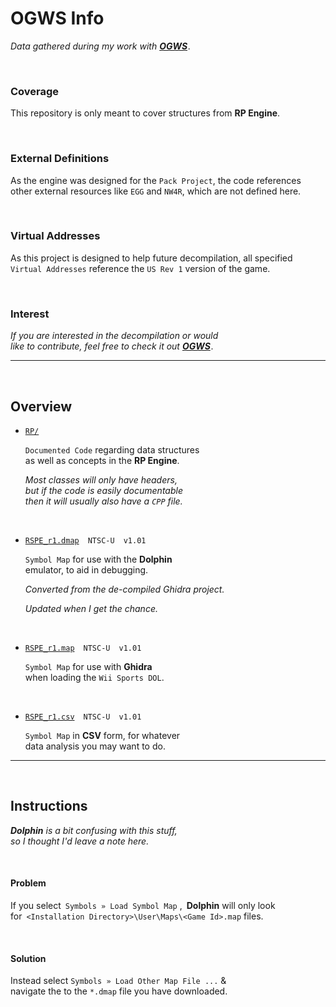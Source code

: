 
# OGWS Info

*Data gathered during my work with* ***[OGWS]*** *.*

<br>

### Coverage

This repository is only meant to cover structures from **RP Engine**.

<br>

### External Definitions

As the engine was designed for the `Pack Project`, the code references <br>
other external resources like `EGG` and `NW4R`, which are not defined here.

<br>

### Virtual Addresses

As this project is designed to help future decompilation, all specified <br>
`Virtual Addresses` reference the `US Rev 1` version of the game.

<br>

### Interest

*If you are interested in the decompilation or would* <br>
*like to contribute, feel free to check it out* ***[OGWS]*** *.*

---

<br>

## Overview

- [`RP/`][Code]

    `Documented Code` regarding data structures <br>
    as well as concepts in the **RP Engine**.

    *Most classes will only have headers,* <br>
    *but if the code is easily documentable* <br>
    *then it will usually also have a `CPP` file.*

    <br>

- [`RSPE_r1.dmap`][Symbols Dolphin] `NTSC-U` `v1.01`

    `Symbol Map` for use with the **Dolphin** <br>
    emulator, to aid in debugging.

    *Converted from the de-compiled Ghidra project.*

    *Updated when I get the chance.*

    <br>

- [`RSPE_r1.map`][Symbols Ghidra] `NTSC-U` `v1.01`

    `Symbol Map` for use with **Ghidra** <br>
    when loading the `Wii Sports DOL`.

    <br>

- [`RSPE_r1.csv`][Symbols CSV] `NTSC-U` `v1.01`

    `Symbol Map` in **CSV** form, for whatever <br>
    data analysis you may want to do.

---

<br>

## Instructions

***Dolphin*** *is a bit confusing with this stuff,* <br>
*so I thought I'd leave a note here.*

<br>

#### Problem

If you select `Symbols » Load Symbol Map` , **Dolphin** will only look <br>
for `<Installation Directory>\User\Maps\<Game Id>.map` files.

<br>

#### Solution

Instead select `Symbols » Load Other Map File ...` & <br>
navigate the to the `*.dmap` file you have downloaded.


<!---------------------------------------------------------------------------->

[OGWS]: https://github.com/doldecomp/ogws

[Code]: Source/RP/

[Symbols Dolphin]: Source/RSPE_r1.dmap
[Symbols Ghidra]: Source/RSPE_r1.map
[Symbols CSV]: Source/RSPE_r1.map.csv
